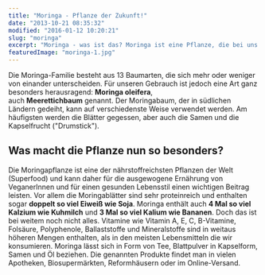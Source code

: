 ```yaml
---
title: "Moringa - Pflanze der Zukunft!"
date: "2013-10-21 08:35:32"
modified: "2016-01-12 10:20:21"
slug: "moringa"
excerpt: "Moringa - was ist das? Moringa ist eine Pflanze, die bei uns in Europa noch recht unbekannt ist. Dabei gehört sie zu den weltweiten Superfoods und strotzt nur so vor gesundheitsfördernden Inhaltsstoffen!"
featuredImage: "moringa-1.jpg"
---
```


Die Moringa-Familie besteht aus 13 Baumarten, die sich mehr oder weniger von einander unterscheiden. Für unseren Gebrauch ist jedoch eine Art ganz besonders herausragend: **Moringa oleifera**, auch **Meerettichbaum** genannt. Der Moringabaum, der in südlichen Ländern gedeiht, kann auf verschiedenste Weise verwendet werden. Am häufigsten werden die Blätter gegessen, aber auch die Samen und die Kapselfrucht ("Drumstick").

## Was macht die Pflanze nun so besonders?

Die Moringapflanze ist eine der nährstoffreichsten Pflanzen der Welt (Superfood) und kann daher für die ausgewogene Ernährung von VeganerInnen und für einen gesunden Lebensstil einen wichtigen Beitrag leisten. Vor allem die Moringablätter sind sehr proteinreich und enthalten sogar **doppelt so viel Eiweiß wie Soja**. Moringa enthält auch **4 Mal so viel Kalzium wie Kuhmilch** und **3 Mal so viel Kalium wie Bananen**. Doch das ist bei weitem noch nicht alles. Vitamine wie Vitamin A, E, C, B-Vitamine, Folsäure, Polyphenole, Ballaststoffe und Mineralstoffe sind in weitaus höheren Mengen enthalten, als in den meisten Lebensmitteln die wir konsumieren. Moringa lässt sich in Form von Tee, Blattpulver in Kapselform, Samen und Öl beziehen. Die genannten Produkte findet man in vielen Apotheken, Biosupermärkten, Reformhäusern oder im Online-Versand.